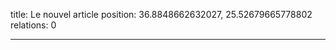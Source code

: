 title: Le nouvel article
position: 36.8848662632027, 25.52679665778802
relations: 0

---












